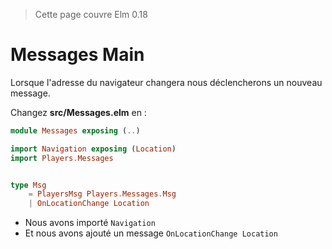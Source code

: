 > Cette page couvre Elm 0.18

# Messages Main

Lorsque l'adresse du navigateur changera nous déclencherons un nouveau message.

Changez __src/Messages.elm__ en :

```elm
module Messages exposing (..)

import Navigation exposing (Location)
import Players.Messages


type Msg
    = PlayersMsg Players.Messages.Msg
    | OnLocationChange Location
```

- Nous avons importé `Navigation`
- Et nous avons ajouté un message `OnLocationChange Location`

